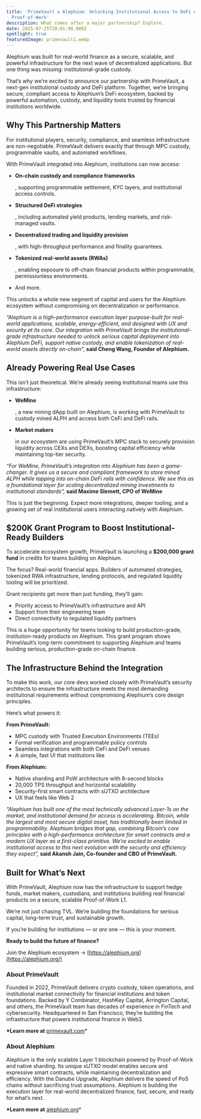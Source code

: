 ```yaml
---
title: 'PrimeVault x Alephium: Unlocking Institutional Access to DeFi on
  Proof-of-Work'
description: What comes after a major partnership? Explore.
date: 2025-07-25T20:01:00.000Z
spotlight: true
featuredImage: primevault1.webp
---
```


Alephium was built for real-world finance as a secure, scalable, and powerful infrastructure for the next wave of decentralized applications. But one thing was missing: institutional-grade custody.

That’s why we’re excited to announce our partnership with PrimeVault, a next-gen institutional custody and DeFi platform. Together, we’re bringing secure, compliant access to Alephium’s DeFi ecosystem, backed by powerful automation, custody, and liquidity tools trusted by financial institutions worldwide.

## Why This Partnership Matters

For institutional players, security, compliance, and seamless infrastructure are non-negotiable. PrimeVault delivers exactly that through MPC custody, programmable vaults, and automated workflows.

With PrimeVault integrated into Alephium, institutions can now access:

- **On-chain custody and compliance frameworks**

  , supporting programmable settlement, KYC layers, and institutional access controls.

- **Structured DeFi strategies**

  , including automated yield products, lending markets, and risk-managed vaults.

- **Decentralized trading and liquidity provision**

  , with high-throughput performance and finality guarantees.

- **Tokenized real-world assets (RWAs)**

  , enabling exposure to off-chain financial products within programmable, permissionless environments.

- And more.

This unlocks a whole new segment of capital and users for the Alephium ecosystem without compromising on decentralization or performance.

*“Alephium is a high-performance execution layer purpose-built for real-world applications, scalable, energy-efficient, and designed with UX and security at its core. Our integration with PrimeVault brings the institutional-grade infrastructure needed to unlock serious capital deployment into Alephium DeFi, support native custody, and enable tokenization of real-world assets directly on-chain”,* **said Cheng Wang, Founder of Alephium.**

## Already Powering Real Use Cases

This isn’t just theoretical. We’re already seeing institutional teams use this infrastructure:

- **WeMine**

  , a new mining dApp built on Alephium, is working with PrimeVault to custody mined ALPH and access both CeFi and DeFi rails.

- **Market makers**

  in our ecosystem are using PrimeVault’s MPC stack to securely provision liquidity across CEXs and DEXs, boosting capital efficiency while maintaining top-tier security.

*“For WeMine, PrimeVault’s integration into Alephium has been a game-changer. It gives us a secure and compliant framework to store mined ALPH while tapping into on-chain DeFi rails with confidence. We see this as a foundational layer for scaling decentralized mining investments to institutional standards”,* **said Maxime Slemett, CPO of WeMine**

This is just the beginning. Expect more integrations, deeper tooling, and a growing set of real institutional users interacting natively with Alephium.

## $200K Grant Program to Boost Institutional-Ready Builders

To accelerate ecosystem growth, PrimeVault is launching a **$200,000 grant fund** in credits for teams building on Alephium.

The focus? Real-world financial apps. Builders of automated strategies, tokenized RWA infrastructure, lending protocols, and regulated liquidity tooling will be prioritized.

Grant recipients get more than just funding, they’ll gain:

- Priority access to PrimeVault’s infrastructure and API
- Support from their engineering team
- Direct connectivity to regulated liquidity partners

This is a huge opportunity for teams looking to build production-grade, institution-ready products on Alephium. This grant program shows PrimeVault’s long-term commitment to supporting Alephium and teams building serious, production-grade on-chain finance.

## The Infrastructure Behind the Integration

To make this work, our core devs worked closely with PrimeVault’s security architects to ensure the infrastructure meets the most demanding institutional requirements without compromising Alephium’s core design principles.

Here’s what powers it:

**From PrimeVault:**

- MPC custody with Trusted Execution Environments (TEEs)
- Formal verification and programmable policy controls
- Seamless integrations with both CeFi and DeFi venues
- A simple, fast UI that institutions like

**From Alephium:**

- Native sharding and PoW architecture with 8-second blocks
- 20,000 TPS throughput and horizontal scalability
- Security-first smart contracts with sUTXO architecture
- UX that feels like Web 2

*“Alephium has built one of the most technically advanced Layer-1s on the market, and institutional demand for access is accelerating. Bitcoin, while the largest and most secure digital asset, has traditionally been limited in programmability. Alephium bridges that gap, combining Bitcoin’s core principles with a high-performance architecture for smart contracts and a modern UX layer as a first-class primitive. We’re excited to enable institutional access to this next evolution with the security and efficiency they expect”,* **said Akansh Jain, Co-founder and CBO of PrimeVault.**

## Built for What’s Next

With PrimeVault, Alephium now has the infrastructure to support hedge funds, market makers, custodians, and institutions building real financial products on a secure, scalable Proof-of-Work L1.

We’re not just chasing TVL. We’re building the foundations for serious capital, long-term trust, and sustainable growth.

If you’re building for institutions — or *are* one — this is your moment.

**Ready to build the future of finance?**

Join the Alephium ecosystem → [https://alephium.org](https://alephium.org/)

### About PrimeVault

Founded in 2022, PrimeVault delivers crypto custody, token operations, and institutional market connectivity for financial institutions and token foundations. Backed by Y Combinator, HashKey Capital, Arrington Capital, and others, the PrimeVault team has decades of experience in FinTech and cybersecurity. Headquartered in San Francisco, they’re building the infrastructure that powers institutional finance in Web3.

**\*Learn more at** [primevault.com](http://primevault.com/)\*

### About Alephium

Alephium is the only scalable Layer 1 blockchain powered by Proof-of-Work and native sharding. Its unique sUTXO model enables secure and expressive smart contracts, while maintaining decentralization and efficiency. With the Danube Upgrade, Alephium delivers the speed of PoS chains without sacrificing trust assumptions. Alephium is building the execution layer for real-world decentralized finance, fast, secure, and ready for what’s next.

**\*Learn more at** [alephium.org](http://alephium.org/)\*
